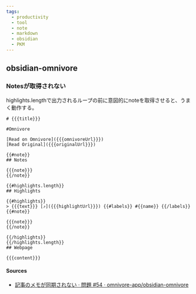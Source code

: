 ```yaml
---
tags:
  - productivity
  - tool
  - note
  - markdown
  - obsidian
  - PKM
---
```

## obsidian-omnivore
### Notesが取得されない

highlights.lengthで出力されるループの前に意図的にnoteを取得させると、うまく動作する。


```text
# {{{title}}}

#Omnivore

[Read on Omnivore]({{{omnivoreUrl}}})
[Read Original]({{{originalUrl}}})

{{#note}}
## Notes

{{{note}}}
{{/note}}

{{#highlights.length}}
## Highlights

{{#highlights}}
> {{{text}}} [⤴️]({{{highlightUrl}}}) {{#labels}} #{{name}} {{/labels}}
{{#note}}

{{{note}}}
{{/note}}

{{/highlights}}
{{/highlights.length}}
## Webpage

{{{content}}}
```

#### Sources
- [記事のメモが同期されない · 問題 #54 · omnivore-app/obsidian-omnivore](https://github.com/omnivore-app/obsidian-omnivore/issues/54)
